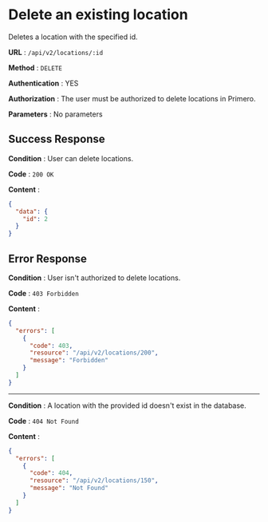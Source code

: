 # Delete an existing location

Deletes a location with the specified id.

**URL** : `/api/v2/locations/:id`

**Method** : `DELETE`

**Authentication** : YES

**Authorization** : The user must be authorized to delete locations in Primero.

**Parameters** : No parameters

## Success Response

**Condition** : User can delete locations.

**Code** : `200 OK`

**Content** :

```json
{
  "data": {
    "id": 2
  }
}
```
## Error Response

**Condition** : User isn't authorized to delete locations.

**Code** : `403 Forbidden`

**Content** :

```json
{
  "errors": [
    {
      "code": 403,
      "resource": "/api/v2/locations/200",
      "message": "Forbidden"
    }
  ]
}
```

---

**Condition** : A location with the provided id doesn't exist in the database.

**Code** : `404 Not Found`

**Content** :

```json
{
  "errors": [
    {
      "code": 404,
      "resource": "/api/v2/locations/150",
      "message": "Not Found"
    }
  ]
}
```